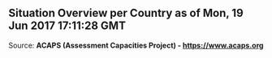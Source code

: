 ## Situation Overview per Country as of Mon, 19 Jun 2017 17:11:28 GMT

Source: **ACAPS (Assessment Capacities Project) - https://www.acaps.org**
